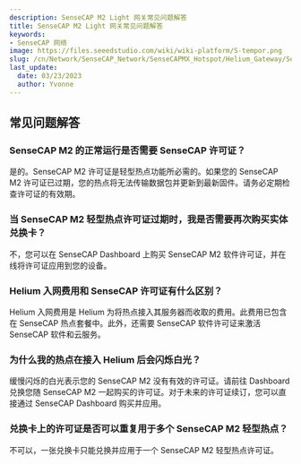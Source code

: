 ```yaml
---
description: SenseCAP M2 Light 网关常见问题解答
title: SenseCAP M2 Light 网关常见问题解答
keywords:
- SenseCAP 网络
image: https://files.seeedstudio.com/wiki/wiki-platform/S-tempor.png
slug: /cn/Network/SenseCAP_Network/SenseCAPMX_Hotspot/Helium_Gateway/SenseCAP_M2_Light/FAQ
last_update:
  date: 03/23/2023
  author: Yvonne
---
```

## 常见问题解答

### SenseCAP M2 的正常运行是否需要 SenseCAP 许可证？

是的。SenseCAP M2 许可证是轻型热点功能所必需的。如果您的 SenseCAP M2 许可证已过期，您的热点将无法传输数据包并更新到最新固件。请务必定期检查许可证的有效期。

### 当 SenseCAP M2 轻型热点许可证过期时，我是否需要再次购买实体兑换卡？

不，您可以在 SenseCAP Dashboard 上购买 SenseCAP M2 软件许可证，并在线将许可证应用到您的设备。

### Helium 入网费用和 SenseCAP 许可证有什么区别？

Helium 入网费用是 Helium 为将热点接入其服务器而收取的费用。此费用已包含在 SenseCAP 热点套餐中。此外，还需要 SenseCAP 软件许可证来激活 SenseCAP 软件和云服务。

### 为什么我的热点在接入 Helium 后会闪烁白光？

缓慢闪烁的白光表示您的 SenseCAP M2 没有有效的许可证。请前往 Dashboard 兑换您随 SenseCAP M2 一起购买的许可证。对于未来的许可证续订，您可以直接通过 SenseCAP Dashboard 购买并应用。

### 兑换卡上的许可证是否可以重复用于多个 SenseCAP M2 轻型热点？

不可以，一张兑换卡只能兑换并应用于一个 SenseCAP M2 轻型热点许可证。